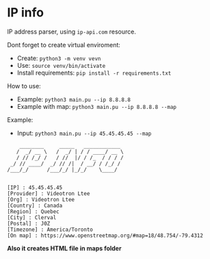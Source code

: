 # IP info

IP address parser, using `ip-api.com` resource.

Dont forget to create virtual enviroment:
* Create: `python3 -m venv vevn`
* Use: `source venv/bin/activate`
* Install requirements: `pip install -r requirements.txt`

How to use:
* Example: `python3 main.pu --ip 8.8.8.8`
* Example with map: `python3 main.pu --ip 8.8.8.8 --map`

Example:
* Input: `python3 main.pu --ip 45.45.45.45 --map`
```
    ________     _____   ____________ 
   /  _/ __ \   /  _/ | / / ____/ __ \
   / // /_/ /   / //  |/ / /_  / / / /
 _/ // ____/  _/ // /|  / __/ / /_/ / 
/___/_/      /___/_/ |_/_/    \____/  
                                      

[IP] : 45.45.45.45
[Provider] : Videotron Ltee
[Org] : Videotron Ltee
[Country] : Canada
[Region] : Quebec
[City] : Clerval
[Postal] : J0Z
[Timezone] : America/Toronto
[On map] : https://www.openstreetmap.org/#map=18/48.754/-79.4312
```
**Also it creates HTML file in maps folder**